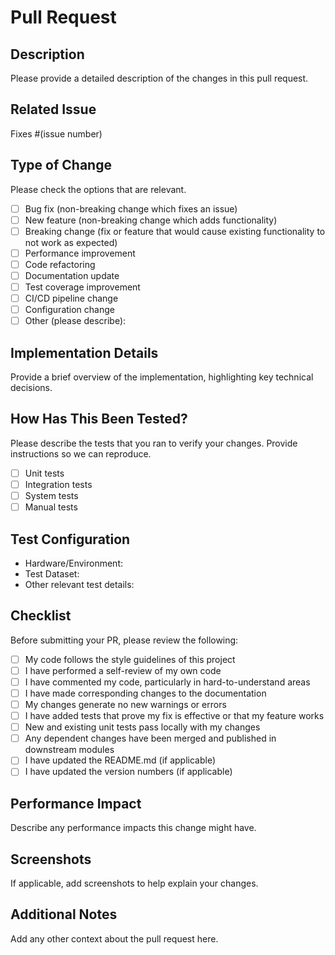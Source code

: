 # Pull Request

## Description
Please provide a detailed description of the changes in this pull request.

## Related Issue
Fixes #(issue number)

## Type of Change
Please check the options that are relevant.

- [ ] Bug fix (non-breaking change which fixes an issue)
- [ ] New feature (non-breaking change which adds functionality)
- [ ] Breaking change (fix or feature that would cause existing functionality to not work as expected)
- [ ] Performance improvement
- [ ] Code refactoring
- [ ] Documentation update
- [ ] Test coverage improvement
- [ ] CI/CD pipeline change
- [ ] Configuration change
- [ ] Other (please describe):

## Implementation Details
Provide a brief overview of the implementation, highlighting key technical decisions.

## How Has This Been Tested?
Please describe the tests that you ran to verify your changes. Provide instructions so we can reproduce.

- [ ] Unit tests
- [ ] Integration tests
- [ ] System tests
- [ ] Manual tests

## Test Configuration
* Hardware/Environment:
* Test Dataset:
* Other relevant test details:

## Checklist
Before submitting your PR, please review the following:

- [ ] My code follows the style guidelines of this project
- [ ] I have performed a self-review of my own code
- [ ] I have commented my code, particularly in hard-to-understand areas
- [ ] I have made corresponding changes to the documentation
- [ ] My changes generate no new warnings or errors
- [ ] I have added tests that prove my fix is effective or that my feature works
- [ ] New and existing unit tests pass locally with my changes
- [ ] Any dependent changes have been merged and published in downstream modules
- [ ] I have updated the README.md (if applicable)
- [ ] I have updated the version numbers (if applicable)

## Performance Impact
Describe any performance impacts this change might have.

## Screenshots
If applicable, add screenshots to help explain your changes.

## Additional Notes
Add any other context about the pull request here.

